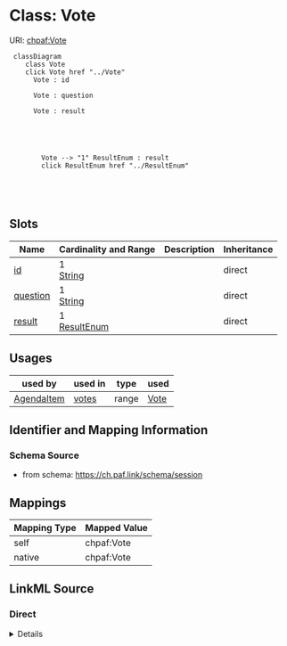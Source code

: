 

# Class: Vote 



URI: [chpaf:Vote](https://ch.paf.link/Vote)






```mermaid
 classDiagram
    class Vote
    click Vote href "../Vote"
      Vote : id
        
      Vote : question
        
      Vote : result
        
          
    
        
        
        Vote --> "1" ResultEnum : result
        click ResultEnum href "../ResultEnum"
    

        
      
```




<!-- no inheritance hierarchy -->


## Slots

| Name | Cardinality and Range | Description | Inheritance |
| ---  | --- | --- | --- |
| [id](id.md) | 1 <br/> [String](String.md) |  | direct |
| [question](question.md) | 1 <br/> [String](String.md) |  | direct |
| [result](result.md) | 1 <br/> [ResultEnum](ResultEnum.md) |  | direct |





## Usages

| used by | used in | type | used |
| ---  | --- | --- | --- |
| [AgendaItem](AgendaItem.md) | [votes](votes.md) | range | [Vote](Vote.md) |






## Identifier and Mapping Information







### Schema Source


* from schema: https://ch.paf.link/schema/session




## Mappings

| Mapping Type | Mapped Value |
| ---  | ---  |
| self | chpaf:Vote |
| native | chpaf:Vote |







## LinkML Source

<!-- TODO: investigate https://stackoverflow.com/questions/37606292/how-to-create-tabbed-code-blocks-in-mkdocs-or-sphinx -->

### Direct

<details>
```yaml
name: Vote
from_schema: https://ch.paf.link/schema/session
slots:
- id
- question
- result

```
</details>

### Induced

<details>
```yaml
name: Vote
from_schema: https://ch.paf.link/schema/session
attributes:
  id:
    name: id
    from_schema: https://ch.paf.link/schema/session
    rank: 1000
    identifier: true
    alias: id
    owner: Vote
    domain_of:
    - Session
    - AgendaItem
    - Vote
    - Container
    range: string
    required: true
  question:
    name: question
    from_schema: https://ch.paf.link/schema/session
    rank: 1000
    alias: question
    owner: Vote
    domain_of:
    - Vote
    range: string
    required: true
  result:
    name: result
    from_schema: https://ch.paf.link/schema/session
    rank: 1000
    alias: result
    owner: Vote
    domain_of:
    - Vote
    range: result_enum
    required: true

```
</details>